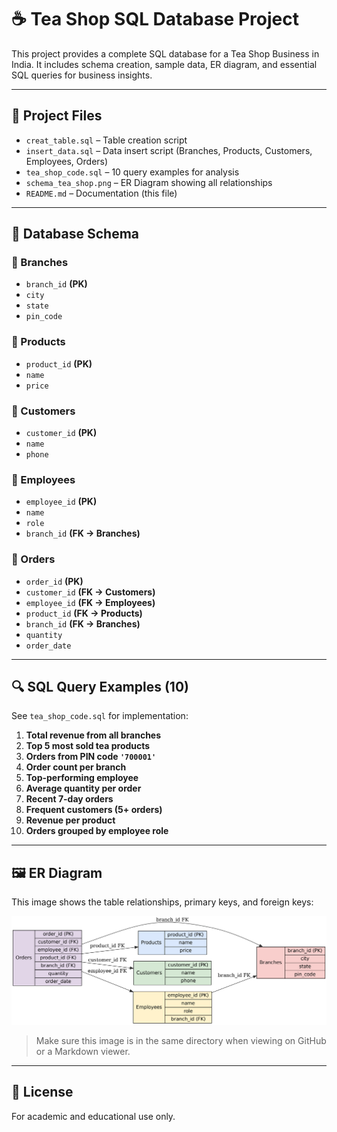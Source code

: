 
# ☕ Tea Shop SQL Database Project

This project provides a complete SQL database for a Tea Shop Business in India. It includes schema creation, sample data, ER diagram, and essential SQL queries for business insights.

---

## 📂 Project Files

- `creat_table.sql` – Table creation script
- `insert_data.sql` – Data insert script (Branches, Products, Customers, Employees, Orders)
- `tea_shop_code.sql` – 10 query examples for analysis
- `schema_tea_shop.png` – ER Diagram showing all relationships
- `README.md` – Documentation (this file)

---

## 🧱 Database Schema

### 🔸 Branches
- `branch_id` **(PK)**
- `city`
- `state`
- `pin_code`

### 🔸 Products
- `product_id` **(PK)**
- `name`
- `price`

### 🔸 Customers
- `customer_id` **(PK)**
- `name`
- `phone`

### 🔸 Employees
- `employee_id` **(PK)**
- `name`
- `role`
- `branch_id` **(FK → Branches)**

### 🔸 Orders
- `order_id` **(PK)**
- `customer_id` **(FK → Customers)**
- `employee_id` **(FK → Employees)**
- `product_id` **(FK → Products)**
- `branch_id` **(FK → Branches)**
- `quantity`
- `order_date`

---

## 🔍 SQL Query Examples (10)

See `tea_shop_code.sql` for implementation:

1. **Total revenue from all branches**
2. **Top 5 most sold tea products**
3. **Orders from PIN code `'700001'`**
4. **Order count per branch**
5. **Top-performing employee**
6. **Average quantity per order**
7. **Recent 7-day orders**
8. **Frequent customers (5+ orders)**
9. **Revenue per product**
10. **Orders grouped by employee role**

---

## 🖼️ ER Diagram

This image shows the table relationships, primary keys, and foreign keys:

![Tea Shop Schema ER Diagram](schema_tea_shop.png)

> Make sure this image is in the same directory when viewing on GitHub or a Markdown viewer.

---

## 🧾 License

For academic and educational use only.
